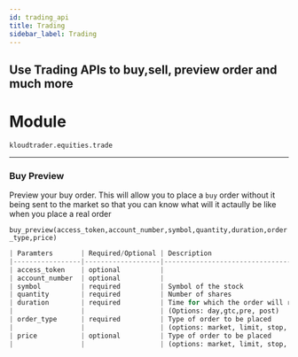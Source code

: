 ```yaml
---
id: trading_api
title: Trading
sidebar_label: Trading
---
```


## Use Trading APIs to buy,sell, preview order and much more


# Module
<code>kloudtrader.equities.trade</code>
***
### Buy Preview
Preview your buy order. This will allow you to place a <code>buy</code> order without it being sent to the market so that you can know what will it actaully be like when you place a real order

<code>buy_preview(access_token,account_number,symbol,quantity,duration,order_type,price)</code>
```python
| Paramters       | Required/Optional | Description                                    | Type |
|-----------------|-------------------|------------------------------------------------|------| 
| access_token    | optional          |                                                | str  |
| account_number  | optional          |                                                | str  |
| symbol          | required          | Symbol of the stock                            | str  |
| quantity        | required          | Number of shares                               | str  |
| duration        | required          | Time for which the order will remain in effect | str  |
|                 |                   | (Options: day,gtc,pre, post)                   |      |
| order_type      | required          | Type of order to be placed                     |      |
|                 |                   | (options: market, limit, stop, stop_limit)     | str  |
| price           | optional          | Type of order to be placed                     |      |
|                 |                   | (options: market, limit, stop, stop_limit)     | str  |
```
